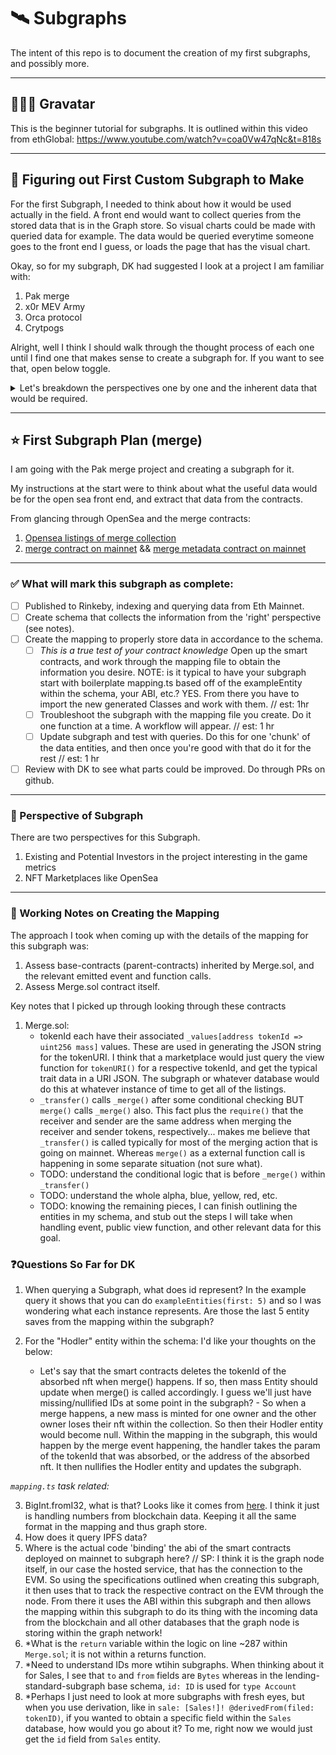 # 🛰 Subgraphs

The intent of this repo is to document the creation of my first subgraphs, and possibly more.

---

## 🧑🏻‍🚀 Gravatar

This is the beginner tutorial for subgraphs. It is outlined within this video from ethGlobal: https://www.youtube.com/watch?v=coa0Vw47qNc&t=818s

---

## 👀 Figuring out First Custom Subgraph to Make

For the first Subgraph, I needed to think about how it would be used actually in the field. A front end would want to collect queries from the stored data that is in the Graph store. So visual charts could be made with queried data for example. The data would be queried everytime someone goes to the front end I guess, or loads the page that has the visual chart.

Okay, so for my subgraph, DK had suggested I look at a project I am familiar with:

1. Pak merge
2. x0r MEV Army
3. Orca protocol
4. Crytpogs

Alright, well I think I should walk through the thought process of each one until I find one that makes sense to create a subgraph for. If you want to see that, open below toggle.

<details markdown='1'><summary>Let's breakdown the perspectives one by one and the inherent data that would be required.
</summary>

1. Existing Investor's Point of View:

   - Owns a mass NFT. Connects wallet to front-end so the dApp can use their public address send queries to the Subgraph asking for information on the public address and if it owns NFTs in this collection. The query also asks for info of the owner's NFTs relative to all other mass NFTs on mainnet.
   - Traits seen include: NFT classes, number of merges that this NFT has gone through
   - Traits for rest of collection: Number of deleted mass NFTs (due to merging with others), number of mass NFTs still in existence in each size of mass.
   - Leaderboard

2. Marketplace Point of View:

   - All connected wallets and their respective NFTs
   - Last sold price (not sure if that is an internal metric on OpenSea though) --> even if it was, it's an onchain metric, payable ETH or whatever erc20 amount. I don't know if you can buy with ETH actually on OpenSea, I'm guessing you can.
   - Details of the NFT (the class and whatnot for the NFT... TODO: I'm not sure if this is on-chain or not).
   - From glancing at this [BAYC](https://opensea.mypinata.cloud/ipfs/QmeSjSinHpPnmXmspMjwiXyN6zS4E9zccariGR3jxcaWtq/8372), I believe that the trait_type that OpenSea and other marketplaces want are to be stored in a JSON file like this. Then the marketplace parses that information and obtains what they need for the classes and trait types.
   - This is confirmed from looking at OpenSea's docs for how to set up [metadata](https://docs.opensea.io/docs/metadata-standards#:~:text=OpenSea%20supports%20the%20storage%20of,format%20ipfs%3A%2F%2F%20.).

When someone hits the API endpoint of this subgraph, they will get rich data that exposes all of these data points. From an architectural view though, if the data associated to either of these perspectives are large, we would need to consider creating two separate subgraphs so indexing and querying is faster. TODO: confirm this thought after pushing the subgraph (this one is small in ingestion so it won't matter).

   </details>

---

## ⭐️ First Subgraph Plan (merge)

I am going with the Pak merge project and creating a subgraph for it.

My instructions at the start were to think about what the useful data would be for the open sea front end, and extract that data from the contracts.

From glancing through OpenSea and the merge contracts:

1. [Opensea listings of merge collection](https://opensea.io/assets/m?search[sortAscending]=true&search[sortBy]=PRICE)
2. [merge contract on mainnet](https://etherscan.io/address/0xc3f8a0f5841abff777d3eefa5047e8d413a1c9ab#code) && [merge metadata contract on mainnet](https://etherscan.io/address/0x4e1e18aaccdf9acfd2e8847654a3871dfd234f02#code)

---

### ✅ What will mark this subgraph as complete:

- [ ] Published to Rinkeby, indexing and querying data from Eth Mainnet.
- [ ] Create schema that collects the information from the 'right' perspective (see notes).
- [ ] Create the mapping to properly store data in accordance to the schema.
  - [ ] _This is a true test of your contract knowledge_ Open up the smart contracts, and work through the mapping file to obtain the information you desire. NOTE: is it typical to have your subgraph start with boilerplate mapping.ts based off of the exampleEntity within the schema, your ABI, etc.? YES. From there you have to import the new generated Classes and work with them. // est: 1hr
  - [ ] Troubleshoot the subgraph with the mapping file you create. Do it one function at a time. A workflow will appear. // est: 1 hr
  - [ ] Update subgraph and test with queries. Do this for one 'chunk' of the data entities, and then once you're good with that do it for the rest // est: 1 hr
- [ ] Review with DK to see what parts could be improved. Do through PRs on github.

---

### 🔎 Perspective of Subgraph

There are two perspectives for this Subgraph.

1. Existing and Potential Investors in the project interesting in the game metrics
2. NFT Marketplaces like OpenSea

---

### 📜 Working Notes on Creating the Mapping

The approach I took when coming up with the details of the mapping for this subgraph was:

1. Assess base-contracts (parent-contracts) inherited by Merge.sol, and the relevant emitted event and function calls.
2. Assess Merge.sol contract itself.

Key notes that I picked up through looking through these contracts

1. Merge.sol:
   - tokenId each have their associated `_values[address tokenId => uint256 mass]` values. These are used in generating the JSON string for the tokenURI. I think that a marketplace would just query the view function for `tokenURI()` for a respective tokenId, and get the typical trait data in a URI JSON. The subgraph or whatever database would do this at whatever instance of time to get all of the listings.
   - `_transfer()` calls `_merge()` after some conditional checking BUT `merge()` calls `_merge()` also. This fact plus the `require()` that the receiver and sender are the same address when merging the receiver and sender tokens, respectively... makes me believe that `_transfer()` is called typically for most of the merging action that is going on mainnet. Whereas `merge()` as a external function call is happening in some separate situation (not sure what).
   - TODO: understand the conditional logic that is before `_merge()` within `_transfer()`
   - TODO: understand the whole alpha, blue, yellow, red, etc.
   - TODO: knowing the remaining pieces, I can finish outlining the entities in my schema, and stub out the steps I will take when handling event, public view function, and other relevant data for this goal.

### ❓Questions So Far for DK

1. When querying a Subgraph, what does id represent? In the example query it shows that you can do `exampleEntities(first: 5)` and so I was wondering what each instance represents. Are those the last 5 entity saves from the mapping within the subgraph?
2. For the "Hodler" entity within the schema: I'd like your thoughts on the below:

   - Let's say that the smart contracts deletes the tokenId of the absorbed nft when merge() happens. If so, then mass Entity should update when merge() is called accordingly. I guess we'll just have missing/nullified IDs at some point in the subgraph? - So when a merge happens, a new mass is minted for one owner and the other owner loses their nft within the collection. So then their Hodler entity would become null. Within the mapping in the subgraph, this would happen by the merge event happening, the handler takes the param of the tokenId that was absorbed, or the address of the absorbed nft. It then nullifies the Hodler entity and updates the subgraph.

_`mapping.ts` task related:_

3. BigInt.fromI32, what is that? Looks like it comes from [here](https://github.com/graphprotocol/graph-ts/blob/master/common/numbers.ts). I think it just is handling numbers from blockchain data. Keeping it all the same format in the mapping and thus graph store.
4. How does it query IPFS data?
5. Where is the actual code 'binding' the abi of the smart contracts deployed on mainnet to subgraph here? // SP: I think it is the graph node itself, in our case the hosted service, that has the connection to the EVM. So using the specifications outlined when creating this subgraph, it then uses that to track the respective contract on the EVM through the node. From there it uses the ABI within this subgraph and then allows the mapping within this subgraph to do its thing with the incoming data from the blockchain and all other databases that the graph node is storing within the graph network!
6. \*What is the `return` variable within the logic on line ~287 within `Merge.sol`; it is not within a returns function.
7. \*Need to understand IDs more wtihin subgraphs. When thinking about it for Sales, I see that `to` and `from` fields are `Bytes` whereas in the lending-standard-subgraph base schema, `id: ID` is used for `type Account`
8. \*Perhaps I just need to look at more subgraphs with fresh eyes, but when you use derivation, like in `sale: [Sales!]! @derivedFrom(filed: tokenID)`, if you wanted to obtain a specific field within the `Sales` database, how would you go about it? To me, right now we would just get the `id` field from `Sales` entity.
